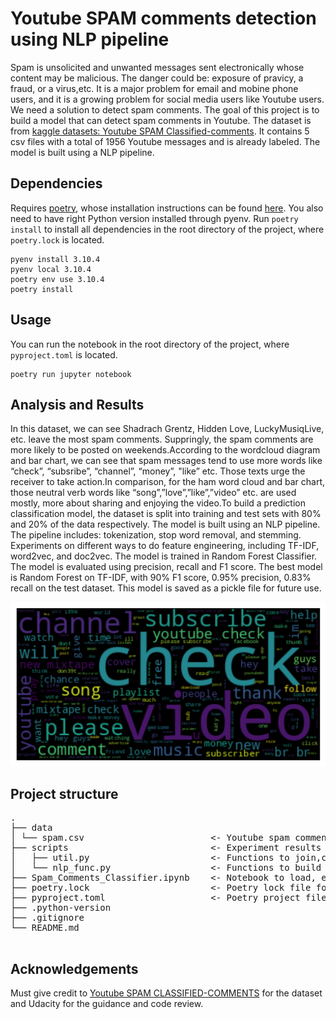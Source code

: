 # Youtube SPAM comments detection using NLP pipeline
Spam is unsolicited and unwanted messages sent electronically whose content may be malicious. The danger could be: exposure of pravicy, a fraud, or a virus,etc. It is a major problem for email and mobine phone users, and it is a growing problem for social media users like Youtube users. We need a solution to detect spam comments. The goal of this project is to build a model that can detect spam comments in Youtube. The dataset is from [kaggle datasets: Youtube SPAM Classified-comments](https://www.kaggle.com/datasets/goneee/youtube-spam-classifiedcomments?select=Youtube03-LMFAO.csv). It contains 5 csv files with a total of 1956 Youtube messages and is already labeled. The model is built using a NLP pipeline. 

## Dependencies
Requires [poetry](https://python-poetry.org/), whose installation instructions can be found [here](https://python-poetry.org/docs/#installing-with-the-official-installer). You also need to have right Python version installed through pyenv. Run `poetry install` to install all dependencies in the root directory of the project, where `poetry.lock` is located.

```
pyenv install 3.10.4
pyenv local 3.10.4
poetry env use 3.10.4
poetry install

```

## Usage
You can run the notebook in the root directory of the project, where `pyproject.toml` is located. 

```
poetry run jupyter notebook
```

## Analysis and Results
In this dataset, we can see  Shadrach Grentz, Hidden Love, LuckyMusiqLive, etc. leave the most spam comments. Suppringly, the spam comments are more likely to be posted on weekends.According to the wordcloud diagram and bar chart, we can see that spam messages tend to use more words like “check”, “subsribe”, “channel”, “money”, "like” etc. Those texts urge the receiver to take action.In comparison, for the ham word cloud and bar chart, those neutral verb words like “song”,”love”,”like”,”video” etc. are used mostly, more about sharing and enjoying the video.To build a prediction classification model, the dataset is split into training and test sets with 80% and 20% of the data respectively. The model is built using an NLP pipeline. The pipeline includes: tokenization, stop word removal, and stemming. Experiments on different ways to do feature engineering, including TF-IDF, word2vec, and doc2vec. The model is trained in Random Forest Classifier. The model is evaluated using precision, recall and F1 score. The best model is Random Forest on TF-IDF, with 90% F1 score, 0.95% precision, 0.83% recall on the test dataset. This model is saved as a pickle file for future use.

![img](img/wordcloud.png)
<!-- ![img](img/confusion_matrix.png) -->


## Project structure 
<pre>
.
├── data
│ └── spam.csv                        <- Youtube spam comments dataset
├── scripts                           <- Experiment results folder
│   ├── util.py                       <- Functions to join,clean, tokenize text, word frequency
│   └── nlp_func.py                   <- Functions to build NLP pipeline, train, test, and evaluate model
├── Spam_Comments_Classifier.ipynb    <- Notebook to load, explore, and preprocess data, create models
├── poetry.lock                       <- Poetry lock file for dependencies
├── pyproject.toml                    <- Poetry project file for dependencies
├── .python-version          
├── .gitignore
└── README.md
 
</pre>

## Acknowledgements
Must give credit to [Youtube SPAM CLASSIFIED-COMMENTS](https://www.kaggle.com/datasets/goneee/youtube-spam-classifiedcomments?select=Youtube03-LMFAO.csv) for the dataset and Udacity for the guidance and code review.

